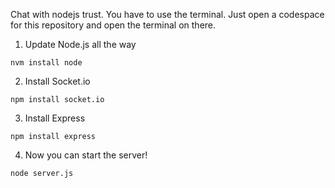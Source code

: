 Chat with nodejs trust.
You have to use the terminal.
Just open a codespace for this repository and open the terminal on there.
1. Update Node.js all the way
```
nvm install node
```
2. Install Socket.io
```
npm install socket.io
```
3. Install Express
```
npm install express
```
4. Now you can start the server!
```
node server.js
```
